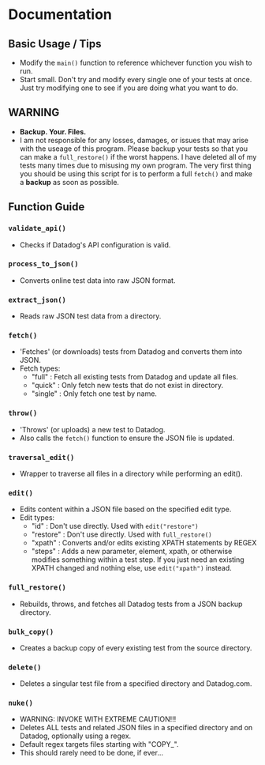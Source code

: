 # Documentation

## Basic Usage / Tips

- Modify the `main()` function to reference whichever function you wish to run.
- Start small. Don't try and modify every single one of your tests at once. Just try modifying one to see if you are doing what you want to do.

## WARNING

- **Backup. Your. Files.**
- I am not responsible for any losses, damages, or issues that may arise with the useage of this program. Please backup your tests so that you can make a `full_restore()` if the worst happens. I have deleted all of my tests many times due to misusing my own program. The very first thing you should be using this script for is to perform a full `fetch()` and make a **backup** as soon as possible.

## Function Guide

### `validate_api()`

- Checks if Datadog's API configuration is valid.

### `process_to_json()`

- Converts online test data into raw JSON format.

### `extract_json()`

- Reads raw JSON test data from a directory.

### `fetch()`

- 'Fetches' (or downloads) tests from Datadog and converts them into JSON.
- Fetch types:
  - "full" : Fetch all existing tests from Datadog and update all files.
  - "quick" : Only fetch new tests that do not exist in directory.
  - "single" : Only fetch one test by name.

### `throw()`

- 'Throws' (or uploads) a new test to Datadog.
- Also calls the `fetch()` function to ensure the JSON file is updated.

### `traversal_edit()`

- Wrapper to traverse all files in a directory while performing an edit().

### `edit()`

- Edits content within a JSON file based on the specified edit type.
- Edit types:
  - "id" : Don't use directly. Used with `edit("restore")`
  - "restore" : Don't use directly. Used with `full_restore()`
  - "xpath" : Converts and/or edits existing XPATH statements by REGEX
  - "steps" : Adds a new parameter, element, xpath, or otherwise modifies something within a test step. If you just need an existing XPATH changed and nothing else, use `edit("xpath")` instead.

### `full_restore()`

- Rebuilds, throws, and fetches all Datadog tests from a JSON backup directory.

### `bulk_copy()`

- Creates a backup copy of every existing test from the source directory.

### `delete()`

- Deletes a singular test file from a specified directory and Datadog.com.

### `nuke()`

- WARNING: INVOKE WITH EXTREME CAUTION!!!
- Deletes ALL tests and related JSON files in a specified directory and on Datadog, optionally using a regex.
- Default regex targets files starting with "COPY\_".
- This should rarely need to be done, if ever...

